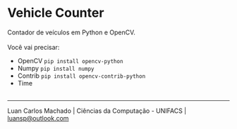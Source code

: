 # Vehicle Counter
Contador de veículos em Python e OpenCV.
<br><br>
Você vai precisar:
- OpenCV `pip install opencv-python`
- Numpy `pip install numpy`
- Contrib `pip install opencv-contrib-python`
- Time
<br><br>

-------------------------

Luan Carlos Machado    |   Ciências da Computação - UNIFACS   |   luansp@outlook.com

